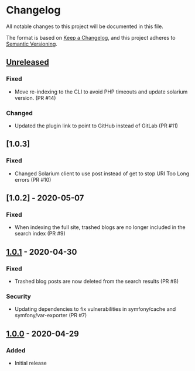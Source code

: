 # Changelog
All notable changes to this project will be documented in this file.

The format is based on [Keep a Changelog](https://keepachangelog.com/en/1.0.0/),
and this project adheres to [Semantic Versioning](https://semver.org/spec/v2.0.0.html).

## [Unreleased]
### Fixed
- Move re-indexing to the CLI to avoid PHP timeouts and update solarium version.  (PR #14)

### Changed
- Updated the plugin link to point to GitHub instead of GitLab (PR #11)

## [1.0.3]
### Fixed
- Changed Solarium client to use post instead of get to stop URI Too Long errors (PR #10)

## [1.0.2] - 2020-05-07
### Fixed
- When indexing the full site, trashed blogs are no longer included in the search index (PR #9)

## [1.0.1] - 2020-04-30
### Fixed
- Trashed blog posts are now deleted from the search results (PR #8)

### Security
- Updating dependencies to fix vulnerabilities in symfony/cache and symfony/var-exporter (PR #7)

## [1.0.0] - 2020-04-29
### Added
- Initial release

[Unreleased]: https://github.com/uoe-dlam/wp-solr/compare/v1.0.1...HEAD
[1.0.1]: https://github.com/uoe-dlam/wp-solr/compare/v1.0.0...v1.0.1
[1.0.0]: https://github.com/uoe-dlam/wp-solr/releases/tag/v1.0.0
